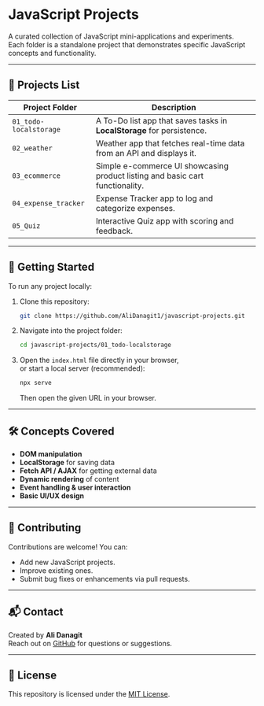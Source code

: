 # JavaScript Projects

A curated collection of JavaScript mini-applications and experiments.  
Each folder is a standalone project that demonstrates specific JavaScript concepts and functionality.

---

## 📂 Projects List

| Project Folder          | Description                                                                 |
|--------------------------|-----------------------------------------------------------------------------|
| `01_todo-localstorage`   | A To-Do list app that saves tasks in **LocalStorage** for persistence.      |
| `02_weather`             | Weather app that fetches real-time data from an API and displays it.        |
| `03_ecommerce`           | Simple e-commerce UI showcasing product listing and basic cart functionality. |
| `04_expense_tracker`     | Expense Tracker app to log and categorize expenses.                         |
| `05_Quiz`                | Interactive Quiz app with scoring and feedback.                             |

---

## 🚀 Getting Started

To run any project locally:

1. Clone this repository:
   ```bash
   git clone https://github.com/AliDanagit1/javascript-projects.git
   ```

2. Navigate into the project folder:
   ```bash
   cd javascript-projects/01_todo-localstorage
   ```

3. Open the `index.html` file directly in your browser,  
   or start a local server (recommended):
   ```bash
   npx serve
   ```
   Then open the given URL in your browser.

---

## 🛠️ Concepts Covered

- **DOM manipulation**
- **LocalStorage** for saving data
- **Fetch API / AJAX** for getting external data
- **Dynamic rendering** of content
- **Event handling & user interaction**
- **Basic UI/UX design**

---

## 🤝 Contributing

Contributions are welcome! You can:
- Add new JavaScript projects.
- Improve existing ones.
- Submit bug fixes or enhancements via pull requests.

---

## 📬 Contact

Created by **Ali Danagit**  
Reach out on [GitHub](https://github.com/AliDanagit1) for questions or suggestions.

---

## 📜 License

This repository is licensed under the [MIT License](LICENSE).

